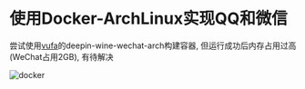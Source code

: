 # 使用Docker-ArchLinux实现QQ和微信

尝试使用[vufa](https://github.com/vufa)的deepin-wine-wechat-arch构建容器, 但运行成功后内存占用过高(WeChat占用2GB), 有待解决

![docker](https://cdn.jsdelivr.net/gh/WXZhao7/PictureBed/images/docker.png)
